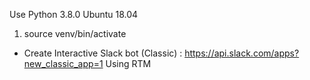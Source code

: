 Use Python 3.8.0
Ubuntu 18.04

1. source venv/bin/activate

* Create Interactive Slack bot (Classic) : https://api.slack.com/apps?new_classic_app=1 
    Using RTM